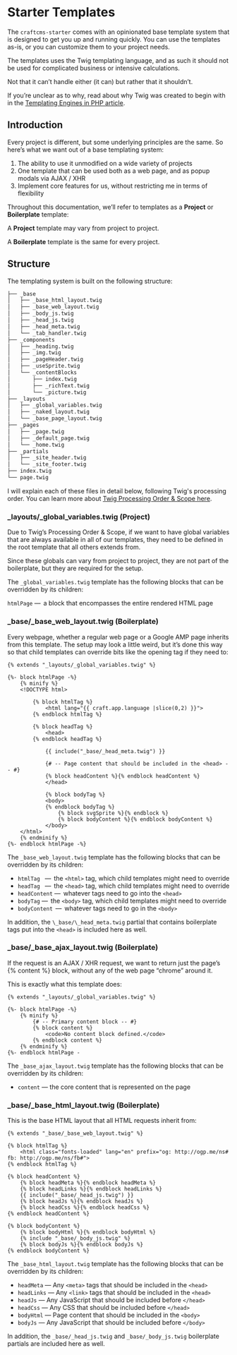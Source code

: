 # Starter Templates

The `craftcms-starter` comes with an opinionated base template system that is designed to get you up and running quickly. You can use the templates as-is, or you can customize them to your project needs.

The templates uses the Twig tem­plat­ing lan­guage, and as such it should not be used for com­pli­cat­ed busi­ness or inten­sive calculations.

Not that it can’t han­dle either (it can) but rather that it shouldn’t.

If you’re unclear as to why, read about why Twig was cre­at­ed to begin with in the [Tem­plat­ing Engines in PHP article](http://fabien.potencier.org/templating-engines-in-php.html).

## Introduction

Every project is dif­fer­ent, but some underly­ing prin­ci­ples are the same. So here’s what we want out of a base tem­plat­ing system:

1. The abil­i­ty to use it unmod­i­fied on a wide vari­ety of projects
2. One tem­plate that can be used both as a web page, and as pop­up modals via AJAX / XHR
3. Imple­ment core fea­tures for us, with­out restrict­ing me in terms of flexibility

Throughout this doc­u­men­ta­tion, we’ll refer to templates as a **Project** or **Boilerplate** template:

A **Project** template may vary from project to project.

A **Boilerplate** template is the same for every project.

## Structure

The tem­plat­ing sys­tem is built on the fol­low­ing struc­ture:

```bash
├── _base
│   ├── _base_html_layout.twig
│   ├── _base_web_layout.twig
│   ├── _body_js.twig
│   ├── _head_js.twig
│   ├── _head_meta.twig
│   └── _tab_handler.twig
├── _components
│   ├── _heading.twig
│   ├── _img.twig
│   ├── _pageHeader.twig
│   ├── _useSprite.twig
│   └── _contentBlocks
│       ├── index.twig
│       ├── _richText.twig
│       └── _picture.twig
├── _layouts
│   ├── _global_variables.twig
│   ├── _naked_layout.twig
│   └── _base_page_layout.twig
├── _pages
│   ├── _page.twig
│   ├── _default_page.twig
│   └── _home.twig
├── _partials
│   ├── _site_header.twig
│   └── _site_footer.twig
├── index.twig
└── page.twig
```

I will explain each of these files in detail below, following Twig's processing order. You can learn more about [Twig Processing Order & Scope here](https://nystudio107.com/blog/twig-processing-order-and-scope).

### \_layouts/\_global_variables.twig (Project)

Due to Twig’s Pro­cess­ing Order & Scope, if we want to have glob­al vari­ables that are always avail­able in all of our tem­plates, they need to be defined in the root tem­plate that all oth­ers extends from.

Since these glob­als can vary from project to project, they are not part of the boil­er­plate, but they are required for the setup.

The `_global_variables.twig` tem­plate has the fol­low­ing blocks that can be over­rid­den by its children:

`htmlPage` —  a block that encom­pass­es the entire ren­dered HTML page

### \_base/\_base_web_layout.twig (Boilerplate)

Every web­page, whether a reg­u­lar web page or a Google AMP page inher­its from this tem­plate. The set­up may look a lit­tle weird, but it’s done this way so that child tem­plates can over­ride bits like the open­ing <html> tag if they need to:

```twig
{% extends "_layouts/_global_variables.twig" %}

{%- block htmlPage -%}
	{% minify %}
	<!DOCTYPE html>

		{% block htmlTag %}
			<html lang="{{ craft.app.language |slice(0,2) }}">
		{% endblock htmlTag %}

		{% block headTag %}
			<head>
		{% endblock headTag %}

			{{ include("_base/_head_meta.twig") }}

			{# -- Page content that should be included in the <head> -- #}
			{% block headContent %}{% endblock headContent %}
			</head>

			{% block bodyTag %}
			<body>
			{% endblock bodyTag %}
				{% block svgSprite %}{% endblock %}
				{% block bodyContent %}{% endblock bodyContent %}
			</body>
	</html>
	{% endminify %}
{%- endblock htmlPage -%}
```

The `_base_web_layout.twig` tem­plate has the fol­low­ing blocks that can be over­rid­den by its children:

- `htmlTag ` —  the `<html>` tag, which child tem­plates might need to override
- `headTag ` —  the `<head>` tag, which child tem­plates might need to override
- `headContent` —  what­ev­er tags need to go into the `<head>`
- `bodyTag` —  the `<body>` tag, which child tem­plates might need to override
- `bodyContent`  —  what­ev­er tags need to go in the `<body>`

In addi­tion, the `\_base/\_head_meta.twig` par­tial that con­tains boil­er­plate tags put into the `<head>` is includ­ed here as well.

### \_base/\_base_ajax_layout.twig (Boilerplate)

If the request is an AJAX / XHR request, we want to return just the page’s {% content %} block, with­out any of the web page ​“chrome” around it.

This is exact­ly what this tem­plate does:

```twig
{% extends "_layouts/_global_variables.twig" %}

{%- block htmlPage -%}
    {% minify %}
        {# -- Primary content block -- #}
        {% block content %}
            <code>No content block defined.</code>
        {% endblock content %}
    {% endminify %}
{%- endblock htmlPage -
```

The `_base_ajax_layout.twig` tem­plate has the fol­low­ing blocks that can be over­rid­den by its children:

- `content` — the core con­tent that is rep­re­sent­ed on the page

### \_base/\_base_html_layout.twig (Boilerplate)

This is the base HTML lay­out that all HTML requests inher­it from:

```twig
{% extends "_base/_base_web_layout.twig" %}

{% block htmlTag %}
	<html class="fonts-loaded" lang="en" prefix="og: http://ogp.me/ns# fb: http://ogp.me/ns/fb#">
{% endblock htmlTag %}

{% block headContent %}
	{% block headMeta %}{% endblock headMeta %}
	{% block headLinks %}{% endblock headLinks %}
	{{ include("_base/_head_js.twig") }}
	{% block headJs %}{% endblock headJs %}
	{% block headCss %}{% endblock headCss %}
{% endblock headContent %}

{% block bodyContent %}
	{% block bodyHtml %}{% endblock bodyHtml %}
	{% include "_base/_body_js.twig" %}
	{% block bodyJs %}{% endblock bodyJs %}
{% endblock bodyContent %}
```

The `_base_html_layout.twig` tem­plate has the fol­low­ing blocks that can be over­rid­den by its children:

- `headMeta` — Any `<meta>` tags that should be includ­ed in the `<head>`
- `headLinks` — Any `<link>` tags that should be includ­ed in the `<head>`
- `headJs` — Any JavaScript that should be includ­ed before `</head>`
- `headCss` — Any CSS that should be includ­ed before `</head>`
- `bodyHtml` — Page con­tent that should be includ­ed in the `<body>`
- `bodyJs` — Any JavaScript that should be includ­ed before `</body>`

In addi­tion, the `_base/_head_js.twig` and `_base/_body_js.twig` boil­er­plate par­tials are includ­ed here as well.
